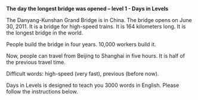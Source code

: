 <p><strong>The day the longest bridge was opened – level 1 - Days in Levels</strong></p>
<p>The Danyang-Kunshan Grand Bridge is in China. The bridge opens on June 30, 2011. It is a bridge for high-speed trains. It is 164 kilometers long. It is the longest bridge in the world.</p>
<p>People build the bridge in four years. 10,000 workers build it.</p>
<p>Now, people can travel from Beijing to Shanghai in five hours. It is half of the previous travel time.</p>
<p>Difficult words: high-speed (very fast), previous (before now).</p>
<p>Days in Levels is designed to teach you 3000 words in English. Please follow the instructions
below.</p>